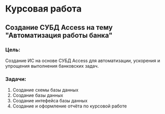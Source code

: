 # Курсовая работа
## Создание СУБД Access на тему "Автоматизация работы банка"

### Цель: 

Создание ИС на основе СУБД Access для автоматизации, ускорения и упрощения выполнения банковских задач.

### Задачи:

1. Создание схемы базы данных
2. Создание базы данных
3. Создание интефейса базы данных
4. Создание и оформление отчёта по курсовой работе
